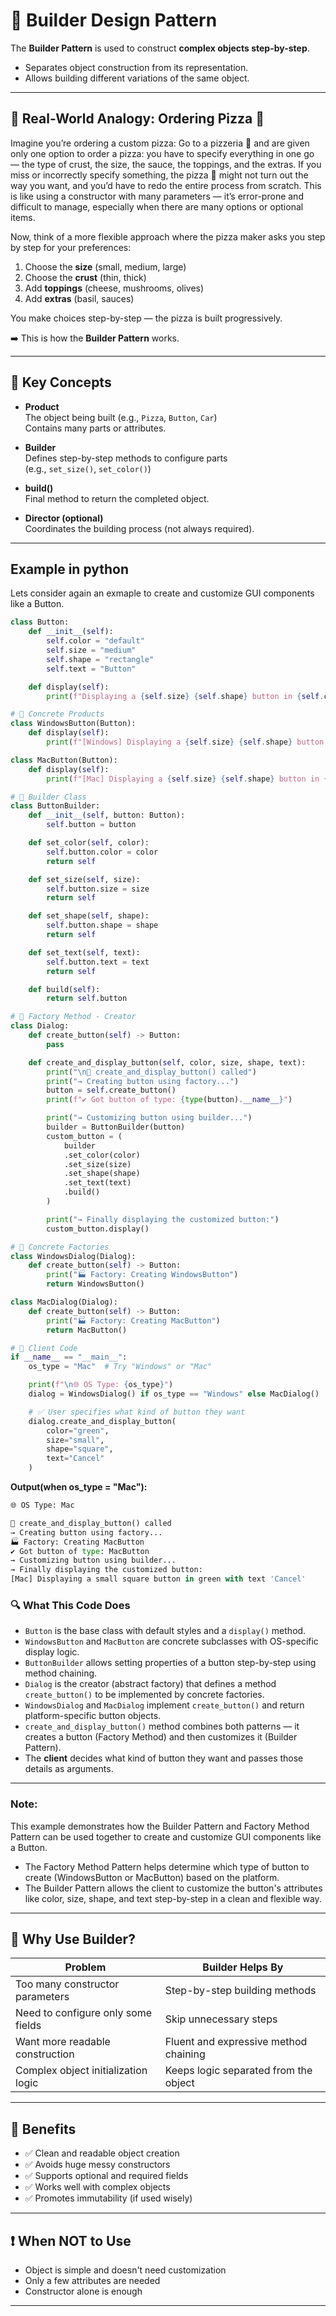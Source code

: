 # 🧱 Builder Design Pattern   

The **Builder Pattern** is used to construct **complex objects step-by-step**.

- Separates object construction from its representation.
- Allows building different variations of the same object.

---

## 🧠 Real-World Analogy: Ordering Pizza 🍕

Imagine you’re ordering a custom pizza:
Go to a pizzeria 🍕 and are given only one option to order a pizza: you have to specify everything in one go — the type of crust, the size, the sauce, the toppings, and the extras. If you miss or incorrectly specify something, the pizza 🍕 might not turn out the way you want, and you’d have to redo the entire process from scratch. This is like using a constructor with many parameters — it’s error-prone and difficult to manage, especially when there are many options or optional items.

Now, think of a more flexible approach where the pizza maker asks you step by step for your preferences:  
1. Choose the **size** (small, medium, large)  
2. Choose the **crust** (thin, thick)  
3. Add **toppings** (cheese, mushrooms, olives)  
4. Add **extras** (basil, sauces)

You make choices step-by-step — the pizza is built progressively.

➡️ This is how the **Builder Pattern** works.

---

## 🧩 Key Concepts

- **Product**  
  The object being built (e.g., `Pizza`, `Button`, `Car`)  
  Contains many parts or attributes.

- **Builder**  
  Defines step-by-step methods to configure parts  
  (e.g., `set_size()`, `set_color()`)

- **build()**  
  Final method to return the completed object.

- **Director (optional)**  
  Coordinates the building process (not always required).

---

## Example in python
Lets consider again an exmaple to create and customize GUI components like a Button.  
```python
class Button:
    def __init__(self):
        self.color = "default"
        self.size = "medium"
        self.shape = "rectangle"
        self.text = "Button"

    def display(self):
        print(f"Displaying a {self.size} {self.shape} button in {self.color} with text '{self.text}'")

# 🔹 Concrete Products
class WindowsButton(Button):
    def display(self):
        print(f"[Windows] Displaying a {self.size} {self.shape} button in {self.color} with text '{self.text}'")

class MacButton(Button):
    def display(self):
        print(f"[Mac] Displaying a {self.size} {self.shape} button in {self.color} with text '{self.text}'")

# 🔹 Builder Class
class ButtonBuilder:
    def __init__(self, button: Button):
        self.button = button

    def set_color(self, color):
        self.button.color = color
        return self

    def set_size(self, size):
        self.button.size = size
        return self

    def set_shape(self, shape):
        self.button.shape = shape
        return self

    def set_text(self, text):
        self.button.text = text
        return self

    def build(self):
        return self.button

# 🔹 Factory Method - Creator
class Dialog:
    def create_button(self) -> Button:
        pass

    def create_and_display_button(self, color, size, shape, text):
        print("\n🔧 create_and_display_button() called")
        print("→ Creating button using factory...")
        button = self.create_button()
        print(f"✔ Got button of type: {type(button).__name__}")

        print("→ Customizing button using builder...")
        builder = ButtonBuilder(button)
        custom_button = (
            builder
            .set_color(color)
            .set_size(size)
            .set_shape(shape)
            .set_text(text)
            .build()
        )

        print("→ Finally displaying the customized button:")
        custom_button.display()

# 🔹 Concrete Factories
class WindowsDialog(Dialog):
    def create_button(self) -> Button:
        print("🏭 Factory: Creating WindowsButton")
        return WindowsButton()

class MacDialog(Dialog):
    def create_button(self) -> Button:
        print("🏭 Factory: Creating MacButton")
        return MacButton()

# 🔹 Client Code
if __name__ == "__main__":
    os_type = "Mac"  # Try "Windows" or "Mac"

    print(f"\n🌐 OS Type: {os_type}")
    dialog = WindowsDialog() if os_type == "Windows" else MacDialog()

    # ✅ User specifies what kind of button they want
    dialog.create_and_display_button(
        color="green",
        size="small",
        shape="square",
        text="Cancel"
    )
```

**Output(when os_type = "Mac"):**
```Python
🌐 OS Type: Mac

🔧 create_and_display_button() called
→ Creating button using factory...
🏭 Factory: Creating MacButton
✔ Got button of type: MacButton
→ Customizing button using builder...
→ Finally displaying the customized button:
[Mac] Displaying a small square button in green with text 'Cancel'
```

### 🔍 What This Code Does

- `Button` is the base class with default styles and a `display()` method.
- `WindowsButton` and `MacButton` are concrete subclasses with OS-specific display logic.
- `ButtonBuilder` allows setting properties of a button step-by-step using method chaining.
- `Dialog` is the creator (abstract factory) that defines a method `create_button()` to be implemented by concrete factories.
- `WindowsDialog` and `MacDialog` implement `create_button()` and return platform-specific button objects.
- `create_and_display_button()` method combines both patterns — it creates a button (Factory Method) and then customizes it (Builder Pattern).
- The **client** decides what kind of button they want and passes those details as arguments.

---

### Note:

This example demonstrates how the Builder Pattern and Factory Method Pattern can be used together to create and customize GUI components like a Button.    
- The Factory Method Pattern helps determine which type of button to create (WindowsButton or MacButton) based on the platform.   
- The Builder Pattern allows the client to customize the button's attributes like color, size, shape, and text step-by-step in a clean and flexible way.

---

## 🔄 Why Use Builder?

| Problem                             | Builder Helps By                      |
|-------------------------------------|----------------------------------------|
| Too many constructor parameters     | Step-by-step building methods          |
| Need to configure only some fields  | Skip unnecessary steps                 |
| Want more readable construction     | Fluent and expressive method chaining  |
| Complex object initialization logic | Keeps logic separated from the object  |

---

## 📌 Benefits

- ✅ Clean and readable object creation  
- ✅ Avoids huge messy constructors  
- ✅ Supports optional and required fields  
- ✅ Works well with complex objects  
- ✅ Promotes immutability (if used wisely)

---

## ❗ When NOT to Use

- Object is simple and doesn't need customization  
- Only a few attributes are needed  
- Constructor alone is enough

---

